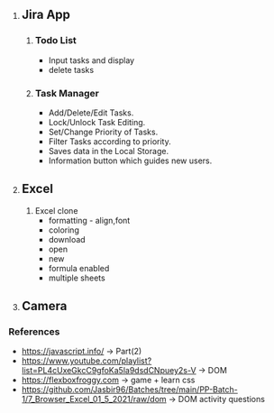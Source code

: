 
1. ## **Jira App**              
    1. ### **Todo List** 
        - Input tasks and display
        - delete tasks
    2. ### **Task Manager**
        - Add/Delete/Edit Tasks.
        - Lock/Unlock Task Editing.
        - Set/Change Priority of Tasks.
        - Filter Tasks according to priority.
        - Saves data in the Local Storage.
        - Information button which guides new users.

2. ## **Excel**
    1. Excel clone
        - formatting - align,font
        - coloring
        - download
        - open
        - new
        - formula enabled
        - multiple sheets
4. ## **Camera**


### References
* https://javascript.info/ -> Part(2)
* https://www.youtube.com/playlist?list=PL4cUxeGkcC9gfoKa5la9dsdCNpuey2s-V -> DOM 
* https://flexboxfroggy.com -> game + learn css
* https://github.com/Jasbir96/Batches/tree/main/PP-Batch-1/7_Browser_Excel_01_5_2021/raw/dom -> DOM activity questions
 

